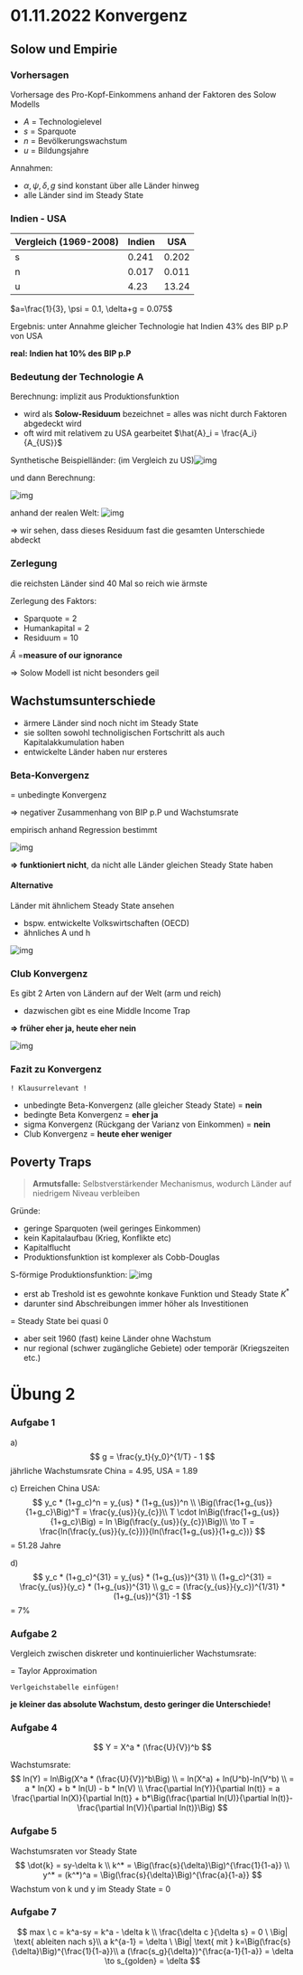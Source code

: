 # 01.11.2022 Konvergenz

## Solow und Empirie

### Vorhersagen

Vorhersage des Pro-Kopf-Einkommens anhand der Faktoren des Solow Modells

- $A$  = Technologielevel
- $s$ = Sparquote
- $n$ = Bevölkerungswachstum
- $u$ = Bildungsjahre

Annahmen: 

- $\alpha, \psi, \delta, g$ sind konstant über alle Länder hinweg
- alle Länder sind im Steady State

### Indien - USA

| Vergleich (1969-2008) | Indien | USA   |
| --------------------- | ------ | ----- |
| s                     | 0.241  | 0.202 |
| n                     | 0.017  | 0.011 |
| u                     | 4.23   | 13.24 |

$a=\frac{1}{3}, \psi = 0.1, \delta+g = 0.075$

Ergebnis: unter Annahme gleicher Technologie hat Indien 43% des BIP p.P von USA

**real: Indien hat 10% des BIP p.P**

### Bedeutung der Technologie A

Berechnung: implizit aus Produktionsfunktion 

- wird als **Solow-Residuum** bezeichnet = alles was nicht durch Faktoren abgedeckt wird
- oft wird mit relativem zu USA gearbeitet $\hat{A}_i = \frac{A_i}{A_{US}}$

Synthetische Beispielländer: (im Vergleich zu US)![img](../images/2022-11-01_09-44-26.jpg)

und dann Berechnung:

![img](../images/2022-11-01_09-45-01.jpg)

anhand der realen Welt: ![img](../images/2022-11-01_09-48-25.jpg)

=> wir sehen, dass dieses Residuum fast die gesamten Unterschiede abdeckt

### Zerlegung

die reichsten Länder sind 40 Mal so reich wie ärmste 

Zerlegung des Faktors:

- Sparquote = 2
- Humankapital = 2
- Residuum = 10

$\hat{A}$ =**measure of our ignorance**

=> Solow Modell ist nicht besonders geil

## Wachstumsunterschiede

- ärmere Länder sind noch nicht im Steady State 
- sie sollten sowohl technoligischen Fortschritt als auch Kapitalakkumulation haben
- entwickelte Länder haben nur ersteres

### Beta-Konvergenz

= unbedingte Konvergenz

=> negativer Zusammenhang von BIP p.P und Wachstumsrate

empirisch anhand Regression bestimmt

![img](../images/2022-11-01_10-01-24.jpg)

**=> funktioniert nicht**, da nicht alle Länder gleichen Steady State haben

#### Alternative

Länder mit ähnlichem Steady State ansehen 

- bspw. entwickelte Volkswirtschaften (OECD)
- ähnliches A und h

![img](../images/2022-11-01_10-09-37.jpg)

### Club Konvergenz

Es gibt 2 Arten von Ländern auf der Welt (arm und reich)

- dazwischen gibt es eine Middle Income Trap

**=> früher eher ja, heute eher nein**

![img](../images/2022-11-01_10-20-41.jpg)

### Fazit zu Konvergenz

`! Klausurrelevant !`

- unbedingte Beta-Konvergenz (alle gleicher Steady State) = **nein**
- bedingte Beta Konvergenz = **eher ja**
- sigma Konvergenz (Rückgang der Varianz von Einkommen) = **nein**
- Club Konvergenz = **heute eher weniger**

## Poverty Traps

> **Armutsfalle:** Selbstverstärkender Mechanismus, wodurch Länder auf niedrigem Niveau verbleiben

Gründe:

- geringe Sparquoten (weil geringes Einkommen)
- kein Kapitalaufbau (Krieg, Konflikte etc)
- Kapitalflucht
- Produktionsfunktion ist komplexer als Cobb-Douglas

S-förmige Produktionsfunktion: ![img](../images/2022-11-01_10-34-33.jpg)

- erst ab Treshold ist es gewohnte konkave Funktion und Steady State $K^*$
- darunter sind Abschreibungen immer höher als Investitionen

= Steady State bei quasi 0

- aber seit 1960 (fast) keine Länder ohne Wachstum
- nur regional (schwer zugängliche Gebiete) oder temporär (Kriegszeiten etc.)

# Übung 2

### Aufgabe 1

a)
$$
g = \frac{y_t}{y_0}^{1/T} - 1
$$
jährliche Wachstumsrate China = 4.95, USA = 1.89

c) Erreichen China USA:
$$
y_c * (1+g_c)^n = y_{us} * (1+g_{us})^n \\
\Big(\frac{1+g_{us}}{1+g_c}\Big)^T =  \frac{y_{us}}{y_{c}}\\
T \cdot ln\Big(\frac{1+g_{us}}{1+g_c}\Big) =  ln \Big(\frac{y_{us}}{y_{c}}\Big)\\
\to T = \frac{ln(\frac{y_{us}}{y_{c}})}{ln(\frac{1+g_{us}}{1+g_c})}
$$
= 51.28 Jahre

d)
$$
y_c * (1+g_c)^{31} = y_{us} * (1+g_{us})^{31} \\
(1+g_c)^{31} = \frac{y_{us}}{y_c} * (1+g_{us})^{31} \\
g_c = (\frac{y_{us}}{y_c})^{1/31} * (1+g_{us})^{31} -1
$$
= 7%

### Aufgabe 2

Vergleich zwischen diskreter und kontinuierlicher Wachstumsrate:

= Taylor Approximation

`Verlgeichstabelle einfügen!`

**je kleiner das absolute Wachstum, desto geringer die Unterschiede!**

### Aufgabe 4

$$
Y = X^a * (\frac{U}{V})^b
$$

Wachstumsrate:
$$
ln(Y) = ln\Big(X^a * (\frac{U}{V})^b\Big) \\
= ln(X^a) + ln(U^b)-ln(V^b) \\
= a * ln(X) + b * ln(U) - b * ln(V)
\\
\frac{\partial ln(Y)}{\partial ln(t)} = 
a \frac{\partial ln(X)}{\partial ln(t)} +
b*\Big(\frac{\partial ln(U)}{\partial ln(t)}-\frac{\partial ln(V)}{\partial ln(t)}\Big)
$$

### Aufgabe 5

Wachstumsraten vor Steady State
$$
\dot{k} = sy-\delta k \\
k^* = \Big(\frac{s}{\delta}\Big)^{\frac{1}{1-a}} \\
y^* = (k^*)^a = \Big(\frac{s}{\delta}\Big)^{\frac{a}{1-a}}
$$
Wachstum von k und y im Steady State = 0

### Aufgabe 7

$$
max \ c = k^a-sy = k^a - \delta k \\
\frac{\delta c }{\delta s} = 0 \ \Big| \text{ ableiten nach s}\\
a k^{a-1} = \delta \ \Big| \text{ mit } k=\Big(\frac{s}{\delta}\Big)^{\frac{1}{1-a}}\\ 
a (\frac{s_g}{\delta})^{\frac{a-1}{1-a}}  = \delta \to s_{golden} = \delta
$$

